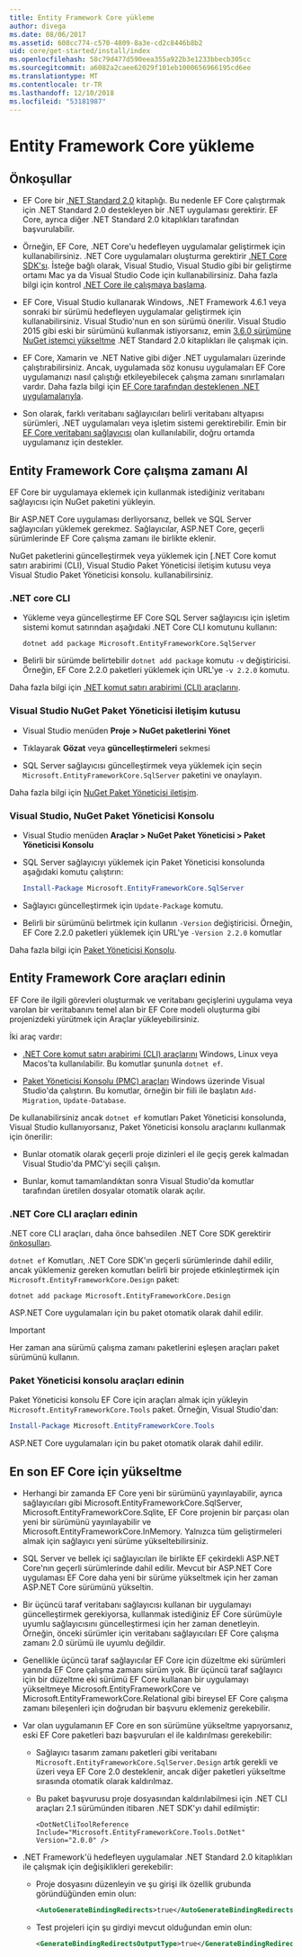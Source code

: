 ```yaml
---
title: Entity Framework Core yükleme
author: divega
ms.date: 08/06/2017
ms.assetid: 608cc774-c570-4809-8a3e-cd2c8446b8b2
uid: core/get-started/install/index
ms.openlocfilehash: 58c79d477d590eea355a922b3e1233bbecb305cc
ms.sourcegitcommit: a6082a2caee62029f101eb1000656966195cd6ee
ms.translationtype: MT
ms.contentlocale: tr-TR
ms.lasthandoff: 12/10/2018
ms.locfileid: "53181987"
---
```

# <a name="installing-entity-framework-core"></a>Entity Framework Core yükleme

## <a name="prerequisites"></a>Önkoşullar

* EF Core bir [.NET Standard 2.0](/dotnet/standard/net-standard) kitaplığı. Bu nedenle EF Core çalıştırmak için .NET Standard 2.0 destekleyen bir .NET uygulaması gerektirir. EF Core, ayrıca diğer .NET Standard 2.0 kitaplıkları tarafından başvurulabilir. 

* Örneğin, EF Core, .NET Core'u hedefleyen uygulamalar geliştirmek için kullanabilirsiniz. .NET Core uygulamaları oluşturma gerektirir [.NET Core SDK'sı](https://dotnet.microsoft.com/download). İsteğe bağlı olarak, Visual Studio, Visual Studio gibi bir geliştirme ortamı Mac ya da Visual Studio Code için kullanabilirsiniz. Daha fazla bilgi için kontrol [.NET Core ile çalışmaya başlama](/dotnet/core/get-started).

* EF Core, Visual Studio kullanarak Windows, .NET Framework 4.6.1 veya sonraki bir sürümü hedefleyen uygulamalar geliştirmek için kullanabilirsiniz. Visual Studio'nun en son sürümü önerilir. Visual Studio 2015 gibi eski bir sürümünü kullanmak istiyorsanız, emin [3.6.0 sürümüne NuGet istemci yükseltme](https://www.nuget.org/downloads) .NET Standard 2.0 kitaplıkları ile çalışmak için.

* EF Core, Xamarin ve .NET Native gibi diğer .NET uygulamaları üzerinde çalıştırabilirsiniz. Ancak, uygulamada söz konusu uygulamaları EF Core uygulamanızı nasıl çalıştığı etkileyebilecek çalışma zamanı sınırlamaları vardır. Daha fazla bilgi için [EF Core tarafından desteklenen .NET uygulamalarıyla](xref:core/platforms/index).

* Son olarak, farklı veritabanı sağlayıcıları belirli veritabanı altyapısı sürümleri, .NET uygulamaları veya işletim sistemi gerektirebilir. Emin bir [EF Core veritabanı sağlayıcısı](xref:core/providers/index) olan kullanılabilir, doğru ortamda uygulamanız için destekler.

## <a name="get-the-entity-framework-core-runtime"></a>Entity Framework Core çalışma zamanı Al

EF Core bir uygulamaya eklemek için kullanmak istediğiniz veritabanı sağlayıcısı için NuGet paketini yükleyin.

Bir ASP.NET Core uygulaması derliyorsanız, bellek ve SQL Server sağlayıcıları yüklemek gerekmez. Sağlayıcılar, ASP.NET Core, geçerli sürümlerinde EF Core çalışma zamanı ile birlikte eklenir.  

NuGet paketlerini güncelleştirmek veya yüklemek için [.NET Core komut satırı arabirimi (CLI), Visual Studio Paket Yöneticisi iletişim kutusu veya Visual Studio Paket Yöneticisi konsolu. kullanabilirsiniz.

### <a name="net-core-cli"></a>.NET core CLI

* Yükleme veya güncelleştirme EF Core SQL Server sağlayıcısı için işletim sistemi komut satırından aşağıdaki .NET Core CLI komutunu kullanın:

  ``` Console
  dotnet add package Microsoft.EntityFrameworkCore.SqlServer
  ```

* Belirli bir sürümde belirtebilir `dotnet add package` komutu `-v` değiştiricisi. Örneğin, EF Core 2.2.0 paketleri yüklemek için URL'ye `-v 2.2.0` komutu.

Daha fazla bilgi için [.NET komut satırı arabirimi (CLI) araçlarını](/dotnet/core/tools/).

### <a name="visual-studio-nuget-package-manager-dialog"></a>Visual Studio NuGet Paket Yöneticisi iletişim kutusu

* Visual Studio menüden **Proje > NuGet paketlerini Yönet**

* Tıklayarak **Gözat** veya **güncelleştirmeleri** sekmesi

* SQL Server sağlayıcısı güncelleştirmek veya yüklemek için seçin `Microsoft.EntityFrameworkCore.SqlServer` paketini ve onaylayın.

Daha fazla bilgi için [NuGet Paket Yöneticisi iletişim](/nuget/tools/package-manager-ui).

### <a name="visual-studio-nuget-package-manager-console"></a>Visual Studio, NuGet Paket Yöneticisi Konsolu

* Visual Studio menüden **Araçlar > NuGet Paket Yöneticisi > Paket Yöneticisi Konsolu**

* SQL Server sağlayıcıyı yüklemek için Paket Yöneticisi konsolunda aşağıdaki komutu çalıştırın:

  ``` PowerShell  
  Install-Package Microsoft.EntityFrameworkCore.SqlServer
  ```
* Sağlayıcı güncelleştirmek için `Update-Package` komutu.

* Belirli bir sürümünü belirtmek için kullanın `-Version` değiştiricisi. Örneğin, EF Core 2.2.0 paketleri yüklemek için URL'ye `-Version 2.2.0` komutlar

Daha fazla bilgi için [Paket Yöneticisi Konsolu](/nuget/tools/package-manager-console).

## <a name="get-the-entity-framework-core-tools"></a>Entity Framework Core araçları edinin

EF Core ile ilgili görevleri oluşturmak ve veritabanı geçişlerini uygulama veya varolan bir veritabanını temel alan bir EF Core modeli oluşturma gibi projenizdeki yürütmek için Araçlar yükleyebilirsiniz.

İki araç vardır:

* [.NET Core komut satırı arabirimi (CLI) araçlarını](xref:core/miscellaneous/cli/dotnet) Windows, Linux veya Macos'ta kullanılabilir. Bu komutlar şununla `dotnet ef`. 

* [Paket Yöneticisi Konsolu (PMC) araçları](xref:core/miscellaneous/cli/powershell) Windows üzerinde Visual Studio'da çalıştırın. Bu komutlar, örneğin bir fiili ile başlatın `Add-Migration`, `Update-Database`.

De kullanabilirsiniz ancak `dotnet ef` komutları Paket Yöneticisi konsolunda, Visual Studio kullanıyorsanız, Paket Yöneticisi konsolu araçlarını kullanmak için önerilir:

* Bunlar otomatik olarak geçerli proje dizinleri el ile geçiş gerek kalmadan Visual Studio'da PMC'yi seçili çalışın.  

* Bunlar, komut tamamlandıktan sonra Visual Studio'da komutlar tarafından üretilen dosyalar otomatik olarak açılır.

<a name="cli"></a>

### <a name="get-the-net-core-cli-tools"></a>.NET Core CLI araçları edinin

.NET core CLI araçları, daha önce bahsedilen .NET Core SDK gerektirir [önkoşulları](#prerequisites).

`dotnet ef` Komutları, .NET Core SDK'ın geçerli sürümlerinde dahil edilir, ancak yüklemeniz gereken komutları belirli bir projede etkinleştirmek için `Microsoft.EntityFrameworkCore.Design` paket:

 ``` Console    
dotnet add package Microsoft.EntityFrameworkCore.Design 
``` 

ASP.NET Core uygulamaları için bu paket otomatik olarak dahil edilir.

> [!IMPORTANT]      
> Her zaman ana sürümü çalışma zamanı paketlerini eşleşen araçları paket sürümünü kullanın.

### <a name="get-the-package-manager-console-tools"></a>Paket Yöneticisi konsolu araçları edinin

Paket Yöneticisi konsolu EF Core için araçları almak için yükleyin `Microsoft.EntityFrameworkCore.Tools` paket. Örneğin, Visual Studio'dan:

``` PowerShell  
Install-Package Microsoft.EntityFrameworkCore.Tools
``` 

ASP.NET Core uygulamaları için bu paket otomatik olarak dahil edilir.

## <a name="upgrading-to-the-latest-ef-core"></a>En son EF Core için yükseltme

* Herhangi bir zamanda EF Core yeni bir sürümünü yayınlayabilir, ayrıca sağlayıcıları gibi Microsoft.EntityFrameworkCore.SqlServer, Microsoft.EntityFrameworkCore.Sqlite, EF Core projenin bir parçası olan yeni bir sürümünü yayınlayabilir ve Microsoft.EntityFrameworkCore.InMemory. Yalnızca tüm geliştirmeleri almak için sağlayıcı yeni sürüme yükseltebilirsiniz. 

* SQL Server ve bellek içi sağlayıcıları ile birlikte EF çekirdekli ASP.NET Core'nın geçerli sürümlerinde dahil edilir. Mevcut bir ASP.NET Core uygulaması EF Core daha yeni bir sürüme yükseltmek için her zaman ASP.NET Core sürümünü yükseltin.

* Bir üçüncü taraf veritabanı sağlayıcısı kullanan bir uygulamayı güncelleştirmek gerekiyorsa, kullanmak istediğiniz EF Core sürümüyle uyumlu sağlayıcısını güncelleştirmesi için her zaman denetleyin. Örneğin, önceki sürümler için veritabanı sağlayıcıları EF Core çalışma zamanı 2.0 sürümü ile uyumlu değildir.

* Genellikle üçüncü taraf sağlayıcılar EF Core için düzeltme eki sürümleri yanında EF Core çalışma zamanı sürüm yok. Bir üçüncü taraf sağlayıcı için bir düzeltme eki sürümü EF Core kullanan bir uygulamayı yükseltmeye Microsoft.EntityFrameworkCore ve Microsoft.EntityFrameworkCore.Relational gibi bireysel EF Core çalışma zamanı bileşenleri için doğrudan bir başvuru eklemeniz gerekebilir.

* Var olan uygulamanın EF Core en son sürümüne yükseltme yapıyorsanız, eski EF Core paketleri bazı başvuruları el ile kaldırılması gerekebilir:

  * Sağlayıcı tasarım zamanı paketleri gibi veritabanı `Microsoft.EntityFrameworkCore.SqlServer.Design` artık gerekli ve üzeri veya EF Core 2.0 desteklenir, ancak diğer paketleri yükseltme sırasında otomatik olarak kaldırılmaz.

  * Bu paket başvurusu proje dosyasından kaldırılabilmesi için .NET CLI araçları 2.1 sürümünden itibaren .NET SDK'yı dahil edilmiştir:

    ```
    <DotNetCliToolReference Include="Microsoft.EntityFrameworkCore.Tools.DotNet" Version="2.0.0" />
    ```

* .NET Framework'ü hedefleyen uygulamalar .NET Standard 2.0 kitaplıkları ile çalışmak için değişiklikleri gerekebilir:

  * Proje dosyasını düzenleyin ve şu girişi ilk özellik grubunda göründüğünden emin olun:

    ``` xml
    <AutoGenerateBindingRedirects>true</AutoGenerateBindingRedirects>
    ```

  * Test projeleri için şu girdiyi mevcut olduğundan emin olun:

    ``` xml
    <GenerateBindingRedirectsOutputType>true</GenerateBindingRedirectsOutputType>
    ```
